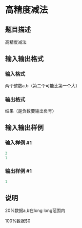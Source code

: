 # 高精度减法

## 题目描述

高精度减法

## 输入输出格式

### 输入格式

两个整数a,b（第二个可能比第一个大）

### 输出格式

结果（是负数要输出负号）

## 输入输出样例

### 输入样例 #1

```cpp
2
1
```


### 输出样例 #1

```cpp
1
```


## 说明

20%数据a,b在long long范围内

100%数据$0 

